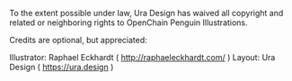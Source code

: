 To the extent possible under law, Ura Design has waived all copyright and related or neighboring rights to OpenChain Penguin Illustrations.  

Credits are optional, but appreciated:

Illustrator: Raphael Eckhardt ( http://raphaeleckhardt.com/ )
Layout: Ura Design ( https://ura.design )
